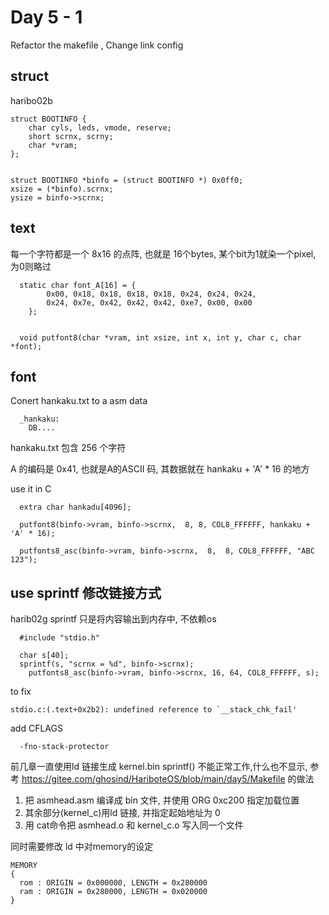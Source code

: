# Day 5 - 1
Refactor the makefile , Change link config

## struct 
haribo02b
```
struct BOOTINFO {
	char cyls, leds, vmode, reserve;
	short scrnx, scrny;
	char *vram;
};


struct BOOTINFO *binfo = (struct BOOTINFO *) 0x0ff0; 
xsize = (*binfo).scrnx;
ysize = binfo->scrnx;
```

## text
每一个字符都是一个 8x16 的点阵, 也就是 16个bytes, 某个bit为1就染一个pixel, 为0则略过
```
  static char font_A[16] = {
		0x00, 0x18, 0x18, 0x18, 0x18, 0x24, 0x24, 0x24,
		0x24, 0x7e, 0x42, 0x42, 0x42, 0xe7, 0x00, 0x00
	};


  void putfont8(char *vram, int xsize, int x, int y, char c, char *font);
```

## font
Conert hankaku.txt to a asm data 
```
  _hankaku:
    DB....
```
hankaku.txt 包含 256 个字符 

A 的编码是 0x41, 也就是A的ASCII 码, 其数据就在 hankaku + 'A' * 16 的地方

use it in C
```
  extra char hankadu[4096];

  putfont8(binfo->vram, binfo->scrnx,  8, 8, COL8_FFFFFF, hankaku + 'A' * 16);

  putfonts8_asc(binfo->vram, binfo->scrnx,  8,  8, COL8_FFFFFF, "ABC 123");
```


## use sprintf 修改链接方式
harib02g
sprintf 只是将内容输出到内存中, 不依赖os
```
  #include "stdio.h"

  char s[40];
  sprintf(s, "scrnx = %d", binfo->scrnx);
	putfonts8_asc(binfo->vram, binfo->scrnx, 16, 64, COL8_FFFFFF, s);	
```
to fix 
```
stdio.c:(.text+0x2b2): undefined reference to `__stack_chk_fail'
```
add CFLAGS
```
  -fno-stack-protector
```

前几章一直使用ld 链接生成 kernel.bin
sprintf() 不能正常工作,什么也不显示, 参考 https://gitee.com/ghosind/HariboteOS/blob/main/day5/Makefile 的做法
1. 把 asmhead.asm 编译成 bin 文件, 并使用 ORG   0xc200 指定加载位置
2. 其余部分(kernel_c)用ld 链接, 并指定起始地址为 0
3. 用 cat命令把 asmhead.o 和 kernel_c.o 写入同一个文件

同时需要修改 ld 中对memory的设定
```
MEMORY
{
  rom : ORIGIN = 0x000000, LENGTH = 0x280000
  ram : ORIGIN = 0x280000, LENGTH = 0x020000
}
```

